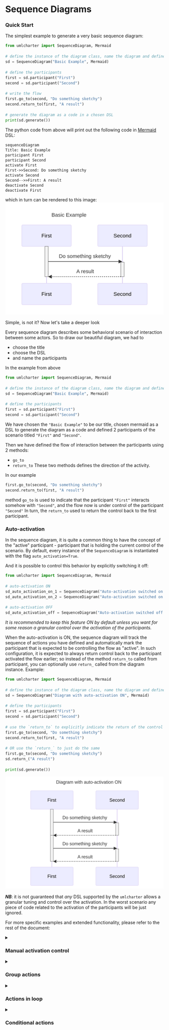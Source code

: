 # Sequence Diagrams

### Quick Start
The simplest example to generate a very basic sequence diagram:
```python
from umlcharter import SequenceDiagram, Mermaid

# define the instance of the diagram class, name the diagram and define the DSL being used
sd = SequenceDiagram("Basic Example", Mermaid)

# define the participants
first = sd.participant("First")
second = sd.participant("Second")

# write the flow
first.go_to(second, "Do something sketchy")
second.return_to(first, "A result")

# generate the diagram as a code in a chosen DSL
print(sd.generate())
```
The python code from above will print out the following code in [Mermaid](https://mermaid.js.org/) DSL:
```mermaid
sequenceDiagram
Title: Basic Example
participant First
participant Second
activate First
First->>Second: Do something sketchy
activate Second
Second-->>First: A result
deactivate Second
deactivate First
```
which in turn can be rendered to this image:
![Generated image](images/basic.png)

Simple, is not it? Now let's take a deeper look

Every sequence diagram describes some behavioral scenario of interaction between some actors.
So to draw our beautiful diagram, we had to
- choose the title
- choose the DSL
- and name the participants

In the example from above
```python
from umlcharter import SequenceDiagram, Mermaid

# define the instance of the diagram class, name the diagram and define the DSL being used
sd = SequenceDiagram("Basic Example", Mermaid)

# define the participants
first = sd.participant("First")
second = sd.participant("Second")
```
We have chosen the `"Basic Example"` to be our title, chosen mermaid as a DSL to generate the diagram as a code and
defined 2 participants of the scenario  titled `"First"` and `"Second"`.

Then we have defined the flow of interaction between the participants using 2 methods:
- `go_to`
- `return_to`
These two methods defines the direction of the activity.

In our example
```python
first.go_to(second, "Do something sketchy")
second.return_to(first, "A result")
```
method `go_to` is used to indicate that the participant `"First"` interacts somehow with `"Second"`,
and the flow now is under control of the participant `"Second"`
In turn, the `return_to` used to return the control back to the first participant.

### Auto-activation

In the sequence diagram, it is quite a common thing to have the concept of the "active"
participant - participant that is holding the current control of the scenario.
By default, every instance of the `SequenceDiagram` is instantiated with the flag `auto_activation=True`.

And it is possible to control this behavior by explicitly switching it off:

```python
from umlcharter import SequenceDiagram, Mermaid

# auto-activation ON
sd_auto_activation_on_1 = SequenceDiagram("Auto-activation switched on by default", Mermaid)
sd_auto_activation_on_2 = SequenceDiagram("Auto-activation switched on explicitly", Mermaid, auto_activation=True)

# auto-activation OFF
sd_auto_activation_off = SequenceDiagram("Auto-activation switched off explicitly", Mermaid, auto_activation=False)
```
_It is recommended
to keep this feature ON by default
unless you want for some reason a granular control over the activation of the participants._ 

When the auto-activation is ON,
the sequence diagram will track the sequence of actions
you have defined and automatically mark the participant that is expected to be controlling the flow as "active".
In such configuration,
it is expected to always return control back to the participant activated the flow earlier;
so instead of the method `return_to` called from participant,
you can optionally use `return_` called from the diagram instance.
Example:
```python
from umlcharter import SequenceDiagram, Mermaid

# define the instance of the diagram class, name the diagram and define the DSL being used
sd = SequenceDiagram("Diagram with auto-activation ON", Mermaid)

# define the participants
first = sd.participant("First")
second = sd.participant("Second")

# use the `return_to` to explicitly indicate the return of the control to the `first` participant
first.go_to(second, "Do something sketchy")
second.return_to(first, "A result")

# OR use the `return_` to just do the same
first.go_to(second, "Do something sketchy")
sd.return_("A result")

print(sd.generate())
```
![Generated image](images/auto_activation.png)

_**NB**_: it is not guaranteed that _any_ DSL supported by the `umlcharter` allows a granular tuning and control over the activation.
In the worst scenario any piece of code related to the activation of the participants will be just ignored.

For more specific examples and extended functionality, please refer to the rest of the document:

<details>
<summary><h3>Manual activation control</h3></summary>

It is possible to control the activation of the participant manually using the `activate` context manager:

##### Mermaid
```python
from umlcharter import SequenceDiagram, Mermaid
sd = SequenceDiagram(
    "Manual Activation",
    Mermaid,
    auto_activation=False,
)
first = sd.participant("First")
second = sd.participant("Second")

with first.activate():
    first.go_to(second, "Go to second")
    with second.activate():
        second.go_to(second, "Go to self")
        second.return_to(first, "Return to first")

print(sd.generate())
```
![Generated image](images/manual_activation_mermaid.png)
</details>

<details>
<summary><h3>Group actions</h3></summary>
Certain actions in the flow can be grouped to visually amplify the 
logical relations between the actions.

To do that you have to use the context manager `group` called from the diagram instance

##### Mermaid
```python
from umlcharter import SequenceDiagram, Mermaid
sd = SequenceDiagram("Grouping", Mermaid)

first = sd.participant("First")
second = sd.participant("Second")
third = sd.participant("Third")

with sd.group("Group enclosing everything"):
    first.go_to(second, "Go to second")
    with sd.group("Group enclosing interaction between second and third"):
        second.go_to(third, "Go to third").return_to(second, "Return to second")
    sd.return_("Return to first")

print(sd.generate())
```
![Generated image](images/grouping_mermaid.png)
</details>

<details>
<summary><h3>Actions in loop</h3></summary>
Certain actions in the flow can be grouped to visually note these are happening inside a loop.

To identify the group of actions running in a loop, you can use context manager `loop`:

##### Mermaid
```python
from umlcharter import SequenceDiagram, Mermaid
sd = SequenceDiagram("Loops", Mermaid)

first = sd.participant("First")
second = sd.participant("Second")

with sd.loop("Infinite loop"):
    first.go_to(second, "Send request to second")
    with sd.loop("Repeat until available"):
        second.go_to(second, "Check internal state")
    sd.return_("Return response")

print(sd.generate())
```
![Generated image](images/loop_mermaid.png)
</details>

<details>
<summary><h3>Conditional actions</h3></summary>
Certain actions in the flow can be grouped
to visually identify that these are executed in case of the specific condition being met.

To identify the group of actions running if the condition has been met,
you can use context manager `condition`
to identify the beginning of the block
that runs under the condition and the context manager `case` to specifically name the condition:

##### Mermaid
```python
from umlcharter import SequenceDiagram, Mermaid
sd = SequenceDiagram("Conditions", Mermaid, auto_activation=False)

viewer = sd.participant("Viewer")
drama = sd.participant("Drama")
comedy = sd.participant("Comedy")

with viewer.activate():
    viewer.go_to(viewer, "What would I like to watch today?")

with sd.condition():
    with sd.case("Want a drama"):
        with viewer.activate():
            viewer.go_to(drama, "Watch drama")
            with drama.activate():
                drama.return_to(viewer, "Tears and sadness")
    with sd.case("Want a comedy"):
        with viewer.activate():
            viewer.go_to(comedy, "Watch comedy")
            with comedy.activate():
                comedy.return_to(viewer, "Laugh a lot")

print(sd.generate())
```
![Generated image](images/condition_mermaid.png)

</details>